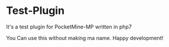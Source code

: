 # Test-Plugin
It's a test plugin for PocketMine-MP written in php7 

You Can use this without making ma name. Happy development! 
